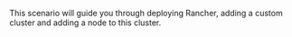 This scenario will guide you through deploying Rancher, adding a custom cluster and adding a node to this cluster.
